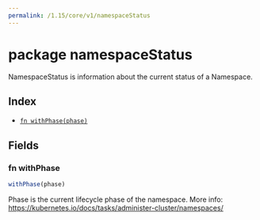 ```yaml
---
permalink: /1.15/core/v1/namespaceStatus
---
```


# package namespaceStatus

NamespaceStatus is information about the current status of a Namespace.

## Index

* [`fn withPhase(phase)`](#fn-withphase)

## Fields

### fn withPhase

```ts
withPhase(phase)
```

Phase is the current lifecycle phase of the namespace. More info: https://kubernetes.io/docs/tasks/administer-cluster/namespaces/